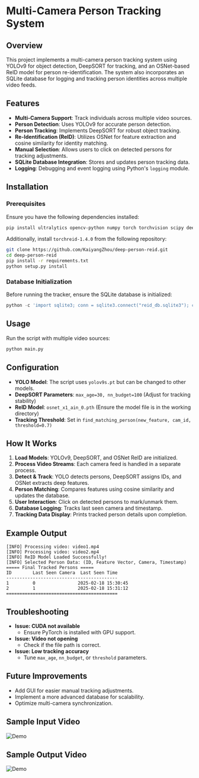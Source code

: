# Multi-Camera Person Tracking System

## Overview
This project implements a multi-camera person tracking system using YOLOv9 for object detection, DeepSORT for tracking, and an OSNet-based ReID model for person re-identification. The system also incorporates an SQLite database for logging and tracking person identities across multiple video feeds.

## Features
- **Multi-Camera Support**: Track individuals across multiple video sources.
- **Person Detection**: Uses YOLOv9 for accurate person detection.
- **Person Tracking**: Implements DeepSORT for robust object tracking.
- **Re-Identification (ReID)**: Utilizes OSNet for feature extraction and cosine similarity for identity matching.
- **Manual Selection**: Allows users to click on detected persons for tracking adjustments.
- **SQLite Database Integration**: Stores and updates person tracking data.
- **Logging**: Debugging and event logging using Python's `logging` module.

## Installation
### Prerequisites
Ensure you have the following dependencies installed:

```bash
pip install ultralytics opencv-python numpy torch torchvision scipy deep-sort-realtime
```

Additionally, install `torchreid-1.4.0` from the following repository:

```bash
git clone https://github.com/KaiyangZhou/deep-person-reid.git
cd deep-person-reid
pip install -r requirements.txt
python setup.py install
```

### Database Initialization
Before running the tracker, ensure the SQLite database is initialized:

```python
python -c 'import sqlite3; conn = sqlite3.connect("reid_db.sqlite3"); cursor = conn.cursor(); cursor.execute("CREATE TABLE IF NOT EXISTS persons (id INTEGER PRIMARY KEY, feature BLOB, last_seen_camera INTEGER, last_seen_time REAL)"); conn.commit(); conn.close()'
```

## Usage
Run the script with multiple video sources:

```bash
python main.py
```

## Configuration
- **YOLO Model**: The script uses `yolov9s.pt` but can be changed to other models.
- **DeepSORT Parameters**: `max_age=30, nn_budget=100` (Adjust for tracking stability)
- **ReID Model**: `osnet_x1_ain_0.pth` (Ensure the model file is in the working directory)
- **Tracking Threshold**: Set in `find_matching_person(new_feature, cam_id, threshold=0.7)`

## How It Works
1. **Load Models**: YOLOv9, DeepSORT, and OSNet ReID are initialized.
2. **Process Video Streams**: Each camera feed is handled in a separate process.
3. **Detect & Track**: YOLO detects persons, DeepSORT assigns IDs, and OSNet extracts deep features.
4. **Person Matching**: Compares features using cosine similarity and updates the database.
5. **User Interaction**: Click on detected persons to mark/unmark them.
6. **Database Logging**: Tracks last seen camera and timestamp.
7. **Tracking Data Display**: Prints tracked person details upon completion.

## Example Output
```plaintext
[INFO] Processing video: video1.mp4
[INFO] Processing video: video2.mp4
[INFO] ReID Model Loaded Successfully!
[INFO] Selected Person Data: (ID, Feature Vector, Camera, Timestamp)
===== Final Tracked Persons =====
ID        Last Seen Camera  Last Seen Time
------------------------------------------
1         0                2025-02-18 15:30:45
2         1                2025-02-18 15:31:12
==========================================
```

## Troubleshooting
- **Issue: CUDA not available**
  - Ensure PyTorch is installed with GPU support.
- **Issue: Video not opening**
  - Check if the file path is correct.
- **Issue: Low tracking accuracy**
  - Tune `max_age`, `nn_budget`, or `threshold` parameters.

## Future Improvements
- Add GUI for easier manual tracking adjustments.
- Implement a more advanced database for scalability.
- Optimize multi-camera synchronization.

## Sample Input Video
![Demo](inputSample.gif)

## Sample Output Video
![Demo](outputSample.gif)



